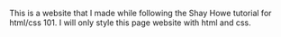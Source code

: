 This is a website that I made while following the Shay Howe tutorial for html/css 101. I will only style this page website with html and css.
